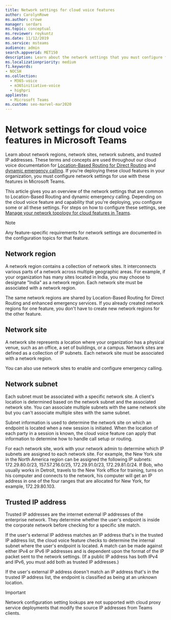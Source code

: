 ```yaml
---
title: Network settings for cloud voice features
author: CarolynRowe
ms.author: crowe
manager: serdars
ms.topic: conceptual
ms.reviewer: roykuntz
ms.date: 11/12/2019
ms.service: msteams
audience: admin
search.appverid: MET150
description: Learn about the network settings that you must configure for Location-Based Routing for Direct Routing and enhanced emergency services.
ms.localizationpriority: medium
f1.keywords:
- NOCSH
ms.collection: 
  - M365-voice
  - m365initiative-voice
  - highpri
appliesto: 
  - Microsoft Teams
ms.custom: seo-marvel-mar2020
---
```


# Network settings for cloud voice features in Microsoft Teams

Learn about network regions, network sites, network subnets, and trusted IP addresses. These terms and concepts are used throughout our cloud voice documentation for [Location-Based Routing for Direct Routing](location-based-routing-plan.md) and [dynamic emergency calling](configure-dynamic-emergency-calling.md). If you're deploying these cloud features in your organization, you must configure network settings for use with these features in Microsoft Teams.

This article gives you an overview of the network settings that are common to Location-Based Routing and dynamic emergency calling. Depending on the cloud voice feature and capability that you're deploying, you configure some or all these settings. For steps on how to configure these settings, see [Manage your network topology for cloud features in Teams](manage-your-network-topology.md).

> [!NOTE]
> Any feature-specific requirements for network settings are documented in the configuration topics for that feature.

## Network region

A network region contains a collection of network sites. It interconnects various parts of a network across multiple geographic areas. For example, if your organization has many sites located in India, you may choose to designate "India" as a network region. Each network site must be associated with a network region.

The same network regions are shared by Location-Based Routing for Direct Routing and enhanced emergency services. If you already created network regions for one feature, you don't have to create new network regions for the other feature.

## Network site

A network site represents a location where your organization has a physical venue, such as an office, a set of buildings, or a campus. Network sites are defined as a collection of IP subnets. Each network site must be associated with a network region.

You can also use network sites to enable and configure emergency calling.

## Network subnet

Each subnet must be associated with a specific network site. A client's location is determined based on the network subnet and the associated network site. You can associate multiple subnets with the same network site but you can't associate multiple sites with the same subnet.

Subnet information is used to determine the network site on which an endpoint is located when a new session is initiated. When the location of each party in a session is known, the cloud voice feature can apply that information to determine how to handle call setup or routing.

For each network site, work with your network admin to determine which IP subnets are assigned to each network site. For example, the New York site in the North America region can be assigned the following IP subnets: 172.29.80.0/23, 157.57.216.0/25, 172.29.91.0/23, 172.29.81.0/24. If Bob, who usually works in Detroit, travels to the New York office for training, turns on his computer and connects to the network, his computer will get an IP address in one of the four ranges that are allocated for New York, for example, 172.29.80.103.

## Trusted IP address

Trusted IP addresses are the internet external IP addresses of the enterprise network. They determine whether the user's endpoint is inside the corporate network before checking for a specific site match.

If the user's external IP address matches an IP address that's in the trusted IP address list, the cloud voice feature checks to determine the internal subnet where the user's endpoint is located. A match can be made against either IPv4 or IPv6 IP addresses and is dependent upon the format of the IP packet sent to the network settings. (If a public IP address has both IPv4 and IPv6, you must add both as trusted IP addresses.)

If the user's external IP address doesn't match an IP address that's in the trusted IP address list, the endpoint is classified as being at an unknown location.

> [!Important]
> Network configuration setting lookups are not supported with cloud proxy service deployments that modify the source IP addresses from Teams clients.
